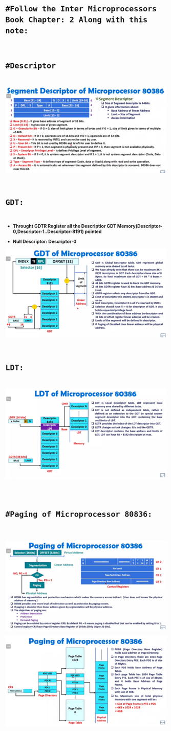 

<br>

# `#Follow the Inter Microprocessors Book Chapter: 2 Along with this note:`

<br>

# `#Descriptor`

<br>

![image](img/80386/img01.png)


<br>

# `GDT:`

<br>

- **Throught GDTR Register all the Descriptior GDT Memory(Descriptor-0,Descriptor-1..Descriptor-8191) pointed**

- **Null Descriptor: Descriptor-0**

![image](img/80386/img02.png)

<br>

# `LDT:`

<br>

![image](img/80386/img03.png)


<br>
<br>

# `#Paging of Microprocessor 80836:`

<br>
<br>

![image](img/80386/img04.png)

![image](img/80386/img05.png)


